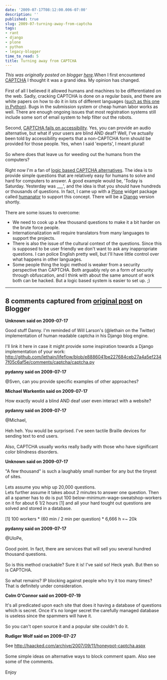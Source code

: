 ```yaml
---
date: '2009-07-17T08:12:00.006-07:00'
description: ''
published: true
slug: 2009-07-turning-away-from-captcha
tags:
- rant
- django
- plone
- python
- legacy-blogger
time_to_read: 5
title: Turning away from CAPTCHA
---
```


*This was originally posted on blogger [here](https://pydanny.blogspot.com/2009/07/turning-away-from-captcha.html)*.When I first encountered <a href="http://en.wikipedia.org/wiki/CAPTCHA">CAPTCHA</a> I thought it was a grand idea. My opinion has changed.<br /><br />First of all I believed it allowed humans and machines to be differentiated on the web. Sadly, cracking CAPTCHA is done on a regular basis, and there are white papers on how to do it in lots of different languages (<a href="http://www.wausita.com/captcha/">such as this one in Python</a>). Bugs in the submission system or cheap human labor works as well. There are enough ongoing issues that most registration systems still include some sort of email system to help filter out the robots.<br /><br />Second, <a href="http://www.456bereastreet.com/archive/200709/provide_an_accessible_alternative_if_you_must_use_a_captcha/">CAPTCHA fails on accessibility</a>. Yes, you can provide an audio alternative, but what if your users are blind AND deaf? Well, I've actually been told by accessibility experts that a non-CAPTCHA form should be provided for those people. Yes, when I said 'experts', I meant plural!<br /><br />So where does that leave us for weeding out the humans from the computers?<br /><br />Right now I'm a fan of <a href="http://www.w3.org/TR/turingtest/#logic">logic based CAPTCHA alternatives</a>. The idea is to provide simple questions that are relatively easy for humans to solve and hard for computers to answer. A good example would be, 'Today is Saturday. Yesterday was ___', and the idea is that you should have hundreds or thousands of questions. In fact, I came up with a <a href="http://plone.org/">Plone</a> widget package called <a href="http://plone.org/products/humanator/">humanator</a> to support this concept. There will be a <a href="http://djangoproject.com/">Django</a> version shortly.<br /><br />There are some issues to overcome:<br /><ul><li>We need to cook up a few thousand questions to make it a bit harder on the brute force people.<br /></li><li>Internationalization will require translators from many languages to support the projects.</li><li>There is also the issue of the cultural context of the questions. Since this is supposed to be user friendly we don't want to ask any inappropriate questions. I can police English pretty well, but I'll have little control over what happens in other languages.</li><li>Some people thing the logic method is weaker from a security perspective than CAPTCHA. Both arguably rely on a form of security through obfuscation, and I think with about the same amount of work both can be hacked. But a logic based system is easier to set up. ;)<br /></li></ul>

---

## 8 comments captured from [original post](https://pydanny.blogspot.com/2009/07/turning-away-from-captcha.html) on Blogger

**Unknown said on 2009-07-17**

Good stuff Danny. I'm reminded of Will Larson's (@lethain on the Twitter) implementation of human readable captcha in his Django blog engine. <br /><br />I'll link it here in case it might provide some inspiration towards a Django implementation of your work: http://github.com/lethain/lifeflow/blob/e8886041be227684ceb27a4a5ef2347f05c6af5e/comments/captcha/captcha.py

**pydanny said on 2009-07-17**

@Sven, can you provide specific examples of other approaches?

**Michael Warkentin said on 2009-07-17**

How exactly would a blind AND deaf user even interact with a website?

**pydanny said on 2009-07-17**

@Michael,<br /><br />Heh heh. You would be surprised. I've seen tactile Braille devices for sending text to end users.<br /><br />Also, CAPTCHA usually works really badly with those who have significant color blindness disorders.

**Unknown said on 2009-07-17**

&quot;A few thousand&quot; is such a laughably small number for any but the tinyest of sites. <br /><br />Lets assume you whip up 20,000 questions. <br />Lets further assume it takes about 2 minutes to answer one question. Then all a spamer has to do is put 100 below-minimum-wage-sweatshop-workers on it for about 6 1/2 hours [1] and all your hard tought out questions are solved and stored in a database.<br /><br />[1] 100 workers * (60 min / 2 min per question) * 6,666 h =~ 20k

**pydanny said on 2009-07-17**

@UloPe,<br /><br />Good point. In fact, there are services that will sell you several hundred thousand questions.<br /><br />So is this method crackable? Sure it is! I've said so! Heck yeah. But then so is CAPTCHA. <br /><br />So what remains? IP blocking against people who try it too many times? That is definitely under consideration.

**Colm O'Connor said on 2009-07-19**

It's all predicated upon each site that does it having a database of questions which is secret. Once it's no longer secret the carefully managed database is useless since the spammers will have it.<br /><br />So you can't open source it and a popular site couldn't do it.

**Rudiger Wolf said on 2009-07-27**

See http://haacked.com/archive/2007/09/11/honeypot-captcha.aspx<br /><br />Some simple ideas on alternative ways to block comment spam. Also see some of the comments.<br /><br />Enjoy

